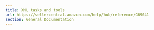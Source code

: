 ```yaml
---
title: XML tasks and tools
url: https://sellercentral.amazon.com/help/hub/reference/G69041
section: General Documentation
---
```




